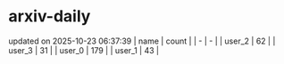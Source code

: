 # arxiv-daily
updated on 2025-10-23 06:37:39
| name | count |
| - | - |
| user_2 | 62 |
| user_3 | 31 |
| user_0 | 179 |
| user_1 | 43 |
